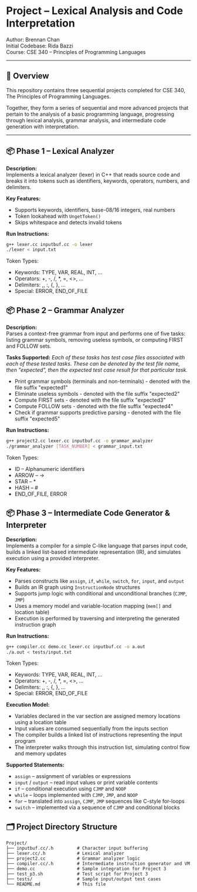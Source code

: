 # Project – Lexical Analysis and Code Interpretation

Author: Brennan Chan  
Initial Codebase: Rida Bazzi  
Course: CSE 340 – Principles of Programming Languages

---

## 📘 Overview

This repository contains three sequential projects completed for CSE 340, The Principles of Programming Languages.

Together, they form a series of sequential and more advanced projects that pertain to the analysis of a basic programming language, progressing through lexical analysis, grammar analysis, and intermediate code generation with interpretation.

---

## 📦 Phase 1 – Lexical Analyzer

**Description:**  
Implements a lexical analyzer (lexer) in C++ that reads source code and breaks it into tokens such as identifiers, keywords, operators, numbers, and delimiters.

**Key Features:**
- Supports keywords, identifiers, base-08/16 integers, real numbers
- Token lookahead with `UngetToken()`
- Skips whitespace and detects invalid tokens

**Run Instructions:**
```bash
g++ lexer.cc inputbuf.cc -o lexer
./lexer < input.txt
```
Token Types:
- Keywords: TYPE, VAR, REAL, INT, ...
- Operators: +, -, /, *, =, <>, ...
- Delimiters: ,, :, {, }, ...
- Special: ERROR, END_OF_FILE

## 📦 Phase 2 – Grammar Analyzer

**Description:**  
Parses a context-free grammar from input and performs one of five tasks: listing grammar symbols, removing useless symbols, or computing FIRST and FOLLOW sets.

**Tasks Supported:**
*Each of these tasks has test case files associated with each of these tested tasks. These can be denoted by the test file name, then "expected", then the expected test case result for that particular task.*
- Print grammar symbols (terminals and non-terminals) - denoted with the file suffix "expected1"
- Eliminate useless symbols - denoted with the file suffix "expected2"
- Compute FIRST sets - denoted with the file suffix "expected3"
- Compute FOLLOW sets - denoted with the file suffix "expected4"
- Check if grammar supports predictive parsing - denoted with the file suffix "expected5"

**Run Instructions:**
```bash
g++ project2.cc lexer.cc inputbuf.cc -o grammar_analyzer
./grammar_analyzer [TASK_NUMBER] < grammar_input.txt
```
Token Types:
- ID – Alphanumeric identifiers
- ARROW – ->
- STAR – *
- HASH – #
- END_OF_FILE, ERROR

## 📦 Phase 3 – Intermediate Code Generator & Interpreter

**Description:**  
Implements a compiler for a simple C-like language that parses input code, builds a linked list-based intermediate representation (IR), and simulates execution using a provided interpreter.

**Key Features:**
- Parses constructs like `assign`, `if`, `while`, `switch`, `for`, `input`, and `output`
- Builds an IR graph using `InstructionNode` structures
- Supports jump logic with conditional and unconditional branches (`CJMP`, `JMP`)
- Uses a memory model and variable-location mapping (`mem[]` and location table)
- Execution is performed by traversing and interpreting the generated instruction graph

**Run Instructions:**
```bash
g++ compiler.cc demo.cc lexer.cc inputbuf.cc -o a.out
./a.out < tests/input.txt
```
Token Types:
- Keywords: TYPE, VAR, REAL, INT, ...
- Operators: +, -, /, *, =, <>, ...
- Delimiters: ,, :, {, }, ...
- Special: ERROR, END_OF_FILE

**Execution Model:**
- Variables declared in the var section are assigned memory locations using a location table
- Input values are consumed sequentially from the inputs section
- The compiler builds a linked list of instructions representing the input program
- The interpreter walks through this instruction list, simulating control flow and memory updates

**Supported Statements:**
- `assign` – assignment of variables or expressions  
- `input` / `output` – read input values or print variable contents  
- `if` – conditional execution using `CJMP` and `NOOP`  
- `while` – loops implemented with `CJMP`, `JMP`, and `NOOP`  
- `for` – translated into `assign`, `CJMP`, `JMP` sequences like C-style for-loops  
- `switch` – implemented via a sequence of `CJMP` and conditional blocks  

## 🗂 Project Directory Structure
```
Project/
├── inputbuf.cc/.h         # Character input buffering
├── lexer.cc/.h            # Lexical analyzer
├── project2.cc            # Grammar analyzer logic
├── compiler.cc/.h         # Intermediate instruction generator and VM
├── demo.cc                # Sample integration for Project 3
├── test_p3.sh             # Test script for Project 3
├── tests/                 # Sample input/output test cases
└── README.md              # This file
```
